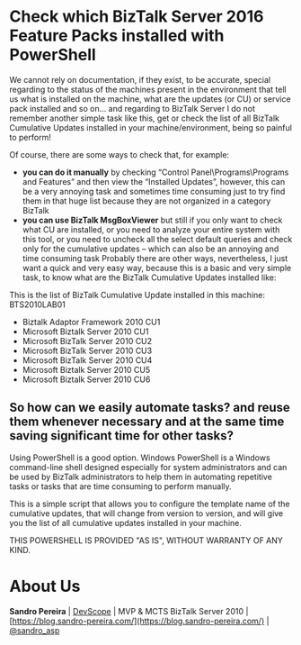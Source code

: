 # Check which BizTalk Server 2016 Feature Packs installed with PowerShell
We cannot rely on documentation, if they exist, to be accurate, special regarding to the status of the machines present in the environment that tell us what is installed on the machine, what are the updates (or CU) or service pack installed and so on… and regarding to BizTalk Server I do not remember another simple task like this, get or check the list of all BizTalk Cumulative Updates installed in your machine/environment, being so painful to perform!

Of course, there are some ways to check that, for example:
* **you can do it manually** by checking “Control Panel\Programs\Programs and Features” and then view the “Installed Updates”, however, this can be a very annoying task and sometimes time consuming just to try find them in that huge list because they are not organized in a category BizTalk
* **you can use BizTalk MsgBoxViewer** but still if you only want to check what CU are installed, or you need to analyze your entire system with this tool, or you need to uncheck all the select default queries and check only for the cumulative updates – which can also be an annoying and time consuming task
Probably there are other ways, nevertheless, I just want a quick and very easy way, because this is a basic and very simple task, to know what are the BizTalk Cumulative Updates installed like:

This is the list of BizTalk Cumulative Update installed in this machine: BTS2010LAB01 
- Biztalk Adaptor Framework 2010 CU1 
- Microsoft Biztalk Server 2010 CU1 
- Microsoft BizTalk Server 2010 CU2 
- Microsoft BizTalk Server 2010 CU3 
- Microsoft BizTalk Server 2010 CU4 
- Microsoft Biztalk Server 2010 CU5 
- Microsoft Biztalk Server 2010 CU6

## So how can we easily automate tasks? and reuse them whenever necessary and at the same time saving significant time for other tasks?

Using PowerShell is a good option. Windows PowerShell is a Windows command-line shell designed especially for system administrators and can be used by BizTalk administrators to help them in automating repetitive tasks or tasks that are time consuming to perform manually.

This is a simple script that allows you to configure the template name of the cumulative updates, that will change from version to version, and will give you the list of all cumulative updates installed in your machine.

THIS POWERSHELL IS PROVIDED "AS IS", WITHOUT WARRANTY OF ANY KIND.

# About Us
**Sandro Pereira** | [DevScope](http://www.devscope.net/) | MVP & MCTS BizTalk Server 2010 | [https://blog.sandro-pereira.com/](https://blog.sandro-pereira.com/) | [@sandro_asp](https://twitter.com/sandro_asp)